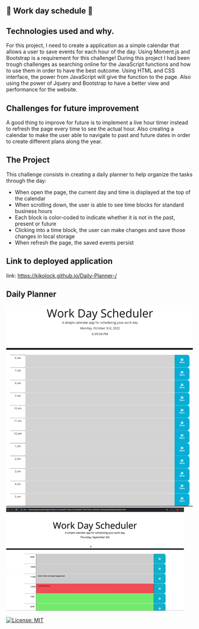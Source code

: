 ## 📅 Work day schedule 📅

## Technologies used and why.

For this project, I need to create a application as a simple calendar that allows a user to save events for each hour of the day. Using Moment.js and Bootstrap is a requirement for this challenge! 
During this project I had been trough challenges as searching online for the JavaScript functions and how to use them in order to have the best outcome. Using HTML and CSS interface, the power from JavaScript will give the function to the page. Also using the power of Jquery and Bootstrap to have a better view and performance for the website.

## Challenges for future improvement

A good thing to improve for future is to implement a live hour timer instead to refresh the page every time to see the actual hour. Also creating a calendar to make the user able to navigate to past and future dates in order to create different plans along the year.

## The Project

This challenge consists in creating a daily planner to help organize the tasks through the day:

- When open the page, the current day and time is displayed at the top of the calendar
- When scrolling down, the user is able to see time blocks for standard business hours
- Each block is color-coded to indicate whether it is not in the past, present or future
- Clicking into a time block, the user can make changes and save those changes in local storage
- When refresh the page, the saved events persist

## Link to deployed application

link: https://kikolock.github.io/Daily-Planner-/

## Daily Planner
![My Remote Image](https://github.com/Kikolock/Daily-Planner-/blob/main/Assets/images/day%20planner.PNG)
![My Remote Image](https://github.com/Kikolock/Daily-Planner-/blob/main/Assets/images/05-third-party-apis-homework-demo.gif)

[![License: MIT](https://img.shields.io/badge/License-MIT-yellow.svg)](https://opensource.org/licenses/MIT)